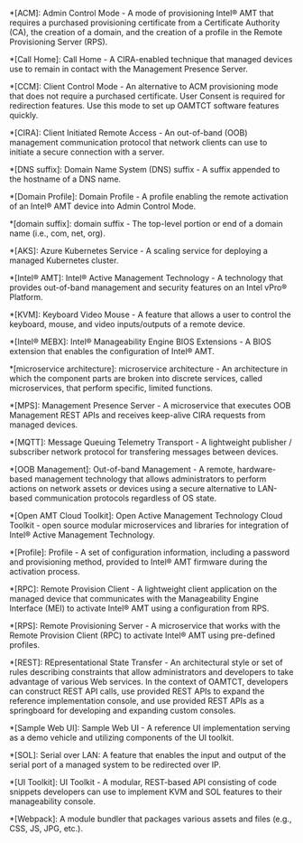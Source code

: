 *[ACM]: Admin Control Mode - A mode of provisioning Intel® AMT that requires a purchased provisioning certificate from a Certificate Authority (CA), the creation of a domain, and the creation of a profile in the Remote Provisioning Server (RPS).

*[Call Home]: Call Home - A CIRA-enabled technique that managed devices use to remain in contact with the Management Presence Server. 

*[CCM]: Client Control Mode - An alternative to ACM provisioning mode that does not require a purchased certificate. User Consent is required for redirection features. Use this mode to set up OAMTCT software features quickly.

*[CIRA]: Client Initiated Remote Access - An out-of-band (OOB) management communication protocol that network clients can use to initiate a secure connection with a server. 

*[DNS suffix]: Domain Name System (DNS) suffix - A suffix appended to the hostname of a DNS name.

*[Domain Profile]: Domain Profile - A profile enabling the remote activation of an Intel® AMT device into Admin Control Mode.

*[domain suffix]: domain suffix - The top-level portion or end of a domain name (i.e., com, net, org).  

*[AKS]: Azure Kubernetes Service - A scaling service for deploying a managed Kubernetes cluster.

*[Intel® AMT]: Intel® Active Management Technology - A technology that provides out-of-band management and security features on an Intel vPro® Platform.

*[KVM]: Keyboard Video Mouse - A feature that allows a user to control the keyboard, mouse, and video inputs/outputs of a remote device.

*[Intel® MEBX]: Intel® Manageability Engine BIOS Extensions - A BIOS extension that enables the configuration of Intel® AMT.

*[microservice architecture]: microservice architecture - An architecture in which the component parts are broken into discrete services, called microservices, that perform specific, limited functions. 

*[MPS]: Management Presence Server - A microservice that executes OOB Management REST APIs and receives keep-alive CIRA requests from managed devices. 

*[MQTT]: Message Queuing Telemetry Transport - A lightweight publisher / subscriber network protocol for transfering messages between devices.

*[OOB Management]: Out-of-band Management - A remote, hardware-based management technology that allows administrators to perform actions on network assets or devices using a secure alternative to LAN-based communication protocols regardless of OS state.

*[Open AMT Cloud Toolkit]: Open Active Management Technology Cloud Toolkit - open source modular microservices and libraries for integration of Intel® Active Management Technology.

*[Profile]: Profile - A set of configuration information, including a password and provisioning method, provided to Intel® AMT firmware during the activation process. 

*[RPC]: Remote Provision Client - A lightweight client application on the managed device that communicates with the Manageability Engine Interface (MEI) to activate Intel® AMT using a configuration from RPS. 

*[RPS]: Remote Provisioning Server - A microservice that works with the Remote Provision Client (RPC) to activate Intel® AMT using pre-defined profiles.

*[REST]: REpresentational State Transfer - An architectural style or set of rules describing constraints that allow administrators and developers to take advantage of various Web services. In the context of OAMTCT, developers can construct REST API calls, use provided REST APIs to expand the reference implementation console, and use provided REST APIs as a springboard for developing and expanding custom consoles.

*[Sample Web UI]: Sample Web UI - A reference UI implementation serving as a demo vehicle and utilizing components of the UI toolkit.

*[SOL]: Serial over LAN: A feature that enables the input and output of the serial port of a managed system to be redirected over IP.

*[UI Toolkit]: UI Toolkit - A modular, REST-based API consisting of code snippets developers can use to implement KVM and SOL features to their manageability console. 

*[Webpack]: A module bundler that packages various assets and files (e.g., CSS, JS, JPG, etc.).

